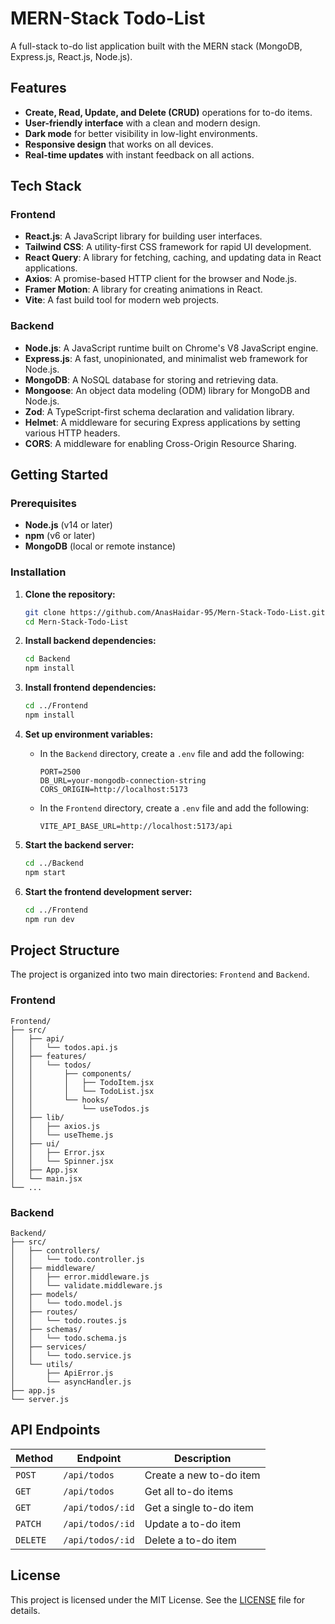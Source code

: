 # MERN-Stack Todo-List

A full-stack to-do list application built with the MERN stack (MongoDB, Express.js, React.js, Node.js).


## Features

- **Create, Read, Update, and Delete (CRUD)** operations for to-do items.
- **User-friendly interface** with a clean and modern design.
- **Dark mode** for better visibility in low-light environments.
- **Responsive design** that works on all devices.
- **Real-time updates** with instant feedback on all actions.

## Tech Stack

### Frontend

- **React.js**: A JavaScript library for building user interfaces.
- **Tailwind CSS**: A utility-first CSS framework for rapid UI development.
- **React Query**: A library for fetching, caching, and updating data in React applications.
- **Axios**: A promise-based HTTP client for the browser and Node.js.
- **Framer Motion**: A library for creating animations in React.
- **Vite**: A fast build tool for modern web projects.

### Backend

- **Node.js**: A JavaScript runtime built on Chrome's V8 JavaScript engine.
- **Express.js**: A fast, unopinionated, and minimalist web framework for Node.js.
- **MongoDB**: A NoSQL database for storing and retrieving data.
- **Mongoose**: An object data modeling (ODM) library for MongoDB and Node.js.
- **Zod**: A TypeScript-first schema declaration and validation library.
- **Helmet**: A middleware for securing Express applications by setting various HTTP headers.
- **CORS**: A middleware for enabling Cross-Origin Resource Sharing.

## Getting Started

### Prerequisites

- **Node.js** (v14 or later)
- **npm** (v6 or later)
- **MongoDB** (local or remote instance)

### Installation

1. **Clone the repository:**

   ```bash
   git clone https://github.com/AnasHaidar-95/Mern-Stack-Todo-List.git
   cd Mern-Stack-Todo-List
   ```

2. **Install backend dependencies:**

   ```bash
   cd Backend
   npm install
   ```

3. **Install frontend dependencies:**

   ```bash
   cd ../Frontend
   npm install
   ```

4. **Set up environment variables:**

   - In the `Backend` directory, create a `.env` file and add the following:

     ```
     PORT=2500
     DB_URL=your-mongodb-connection-string
     CORS_ORIGIN=http://localhost:5173
     ```

   - In the `Frontend` directory, create a `.env` file and add the following:

     ```
     VITE_API_BASE_URL=http://localhost:5173/api
     ```

5. **Start the backend server:**

   ```bash
   cd ../Backend
   npm start
   ```

6. **Start the frontend development server:**

   ```bash
   cd ../Frontend
   npm run dev
   ```

## Project Structure

The project is organized into two main directories: `Frontend` and `Backend`.

### Frontend

```
Frontend/
├── src/
│   ├── api/
│   │   └── todos.api.js
│   ├── features/
│   │   └── todos/
│   │       ├── components/
│   │       │   ├── TodoItem.jsx
│   │       │   └── TodoList.jsx
│   │       └── hooks/
│   │           └── useTodos.js
│   ├── lib/
│   │   ├── axios.js
│   │   └── useTheme.js
│   ├── ui/
│   │   ├── Error.jsx
│   │   └── Spinner.jsx
│   ├── App.jsx
│   └── main.jsx
└── ...
```

### Backend

```
Backend/
├── src/
│   ├── controllers/
│   │   └── todo.controller.js
│   ├── middleware/
│   │   ├── error.middleware.js
│   │   └── validate.middleware.js
│   ├── models/
│   │   └── todo.model.js
│   ├── routes/
│   │   └── todo.routes.js
│   ├── schemas/
│   │   └── todo.schema.js
│   ├── services/
│   │   └── todo.service.js
│   └── utils/
│       ├── ApiError.js
│       └── asyncHandler.js
├── app.js
└── server.js
```

## API Endpoints

| Method | Endpoint      | Description                |
| ------ | ------------- | -------------------------- |
| `POST` | `/api/todos`  | Create a new to-do item    |
| `GET`  | `/api/todos`  | Get all to-do items        |
| `GET`  | `/api/todos/:id` | Get a single to-do item    |
| `PATCH`| `/api/todos/:id` | Update a to-do item        |
| `DELETE`| `/api/todos/:id` | Delete a to-do item        |


## License

This project is licensed under the MIT License. See the [LICENSE](LICENSE) file for details.
